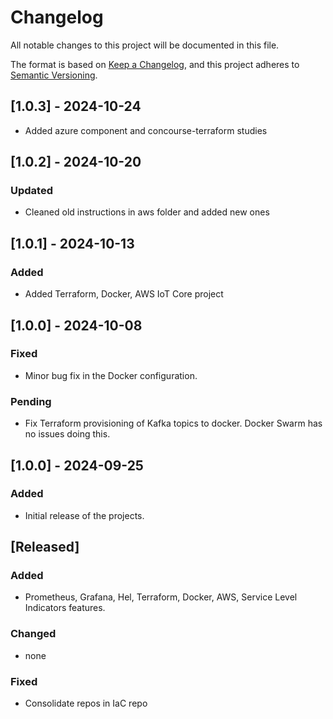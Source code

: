 # Changelog

All notable changes to this project will be documented in this file.

The format is based on [Keep a Changelog](https://keepachangelog.com/en/1.0.0/), and this project adheres to [Semantic Versioning](https://semver.org/spec/v2.0.0.html).
## [1.0.3] - 2024-10-24
- Added azure component and concourse-terraform studies

## [1.0.2] - 2024-10-20
### Updated
- Cleaned old instructions in aws folder and added new ones

## [1.0.1] - 2024-10-13
### Added
- Added Terraform, Docker, AWS IoT Core project

## [1.0.0] - 2024-10-08
### Fixed
- Minor bug fix in the Docker configuration.

### Pending
- Fix Terraform provisioning of Kafka topics to docker. Docker Swarm has no issues doing this.

## [1.0.0] - 2024-09-25
### Added
- Initial release of the projects.

## [Released]
### Added
- Prometheus, Grafana, Hel, Terraform, Docker, AWS, Service Level Indicators features.

### Changed
- none

### Fixed
- Consolidate repos in IaC repo

